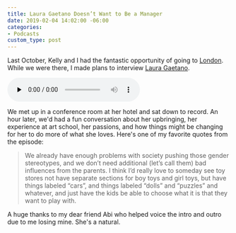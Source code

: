 ```yaml
---
title: Laura Gaetano Doesn’t Want to Be a Manager
date: 2019-02-04 14:02:00 -06:00
categories:
- Podcasts
custom_type: post
---
```


Last October, Kelly and I had the fantastic opportunity of going to [London](/2018/10/london/). While we were there, I made plans to interview [Laura Gaetano](http://www.alicetragedy.org/).

<div class="audio-embed"><audio data-theme="night" data-src="https://changelog.com/afk/12/embed" src="https://cdn.changelog.com/uploads/afk/12/away-from-keyboard-12.mp3" preload="none" class="changelog-episode" controls></audio><script async src="//cdn.changelog.com/embed.js"></script></div>

We met up in a conference room at her hotel and sat down to record. An hour later, we'd had a fun conversation about her upbringing, her experience at art school, her passions, and how things might be changing for her to do more of what she loves. Here's one of my favorite quotes from the episode:

> We already have enough problems with society pushing those gender stereotypes, and we don’t need additional (let’s call them) bad influences from the parents. I think I’d really love to someday see toy stores not have separate sections for boy toys and girl toys, but have things labeled “cars”, and things labeled “dolls” and “puzzles” and whatever, and just have the kids be able to choose what it is that they want to play with.

A huge thanks to my dear friend Abi who helped voice the intro and outro due to me losing mine. She's a natural.
